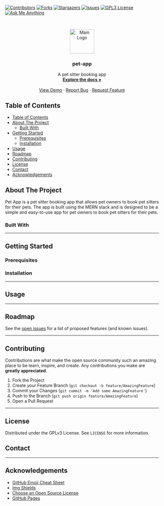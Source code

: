[![Contributors][contributors-shield]][contributors-url]
[![Forks][forks-shield]][forks-url]
[![Stargazers][stars-shield]][stars-url]
[![Issues][issues-shield]][issues-url]
[![GPL3 License][license-shield]][license-url]
[![Ask Me Anything][ask-me-anything]][personal-page]

<!-- PROJECT LOGO -->
<br />
<p align="center">
  <a href="https://github.com/stiliajohny/pet-app">
    <img src="https://raw.githubusercontent.com/stiliajohny/pet-app/main/.assets/logo.png" alt="Main Logo" width="80" height="80">
  </a>

  <h3 align="center">pet-app</h3>

  <p align="center">
    A pet sitter booking app
    <br />
    <a href="./README.md"><strong>Explore the docs »</strong></a>
    <br />
    <br />
    <a href="https://github.com/stiliajohny/pet-app">View Demo</a>
    ·
    <a href="https://github.com/stiliajohny/pet-app/issues/new?labels=i%3A+bug&template=1-bug-report.md">Report Bug</a>
    ·
    <a href="https://github.com/stiliajohny/pet-app/issues/new?labels=i%3A+enhancement&template=2-feature-request.md">Request Feature</a>
  </p>
</p>

<!-- TABLE OF CONTENTS -->

## Table of Contents

- [Table of Contents](#table-of-contents)
- [About The Project](#about-the-project)
  - [Built With](#built-with)
- [Getting Started](#getting-started)
  - [Prerequisites](#prerequisites)
  - [Installation](#installation)
- [Usage](#usage)
- [Roadmap](#roadmap)
- [Contributing](#contributing)
- [License](#license)
- [Contact](#contact)
- [Acknowledgements](#acknowledgements)

<!-- ABOUT THE PROJECT -->

## About The Project

<!-- [![pet-app Screen Shot][product-screenshot]](./.assets/screenshot.png) -->

Pet App is a pet sitter booking app that allows pet owners to book pet sitters for their pets. The app is built using the MERN stack and is designed to be a simple and easy-to-use app for pet owners to book pet sitters for their pets.

### Built With

<!--
This section should list any major frameworks that you built your project using. Leave any add-ons/plugins for the acknowledgements section. Here are a few examples.

- [Bootstrap](https://getbootstrap.com)
- [JQuery](https://jquery.com)
- [Laravel](https://laravel.com)
-->

---

<!-- GETTING STARTED -->

## Getting Started

### Prerequisites

### Installation

<!--
1. Get a free API Key at [https://example.com](https://example.com)
2. Clone the repo

```sh
git clone https://github.com/your_username_/Project-Name.git
```

3. Install NPM packages

```sh
npm install
```

4. Enter your API in `config.js`

```JS
const API_KEY = 'ENTER YOUR API';
```
-->

---

<!-- USAGE EXAMPLES -->

## Usage

<!--
Use this space to show useful examples of how a project can be used. Additional screenshots, code examples and demos work well in this space. You may also link to more resources.

_For more examples, please refer to the [Documentation](https://example.com)_
-->

---

<!-- ROADMAP -->

## Roadmap

See the [open issues](https://github.com/stiliajohny/pet-app/issues) for a list of proposed features (and known issues).

---

<!-- CONTRIBUTING -->

## Contributing

Contributions are what make the open source community such an amazing place to be learn, inspire, and create. Any contributions you make are **greatly appreciated**.

1. Fork the Project
2. Create your Feature Branch (`git checkout -b feature/AmazingFeature`)
3. Commit your Changes (`git commit -m 'Add some AmazingFeature'`)
4. Push to the Branch (`git push origin feature/AmazingFeature`)
5. Open a Pull Request

---

<!-- LICENSE -->

## License

Distributed under the GPLv3 License. See `LICENSE` for more information.

<!-- CONTACT -->

## Contact

<!--
Project Link: [https://github.com/your_username/repo_name](https://github.com/your_username/repo_name)
-->

---

<!-- ACKNOWLEDGEMENTS -->

## Acknowledgements

- [GitHub Emoji Cheat Sheet](https://www.webpagefx.com/tools/emoji-cheat-sheet)
- [Img Shields](https://shields.io)
- [Choose an Open Source License](https://choosealicense.com)
- [GitHub Pages](https://pages.github.com)

<!-- MARKDOWN LINKS & IMAGES -->
<!-- https://www.markdownguide.org/basic-syntax/#reference-style-links -->

[contributors-shield]: https://img.shields.io/github/contributors/stiliajohny/pet-app.svg?style=for-the-badge
[contributors-url]: https://github.com/stiliajohny/pet-app/graphs/contributors
[forks-shield]: https://img.shields.io/github/forks/stiliajohny/pet-app.svg?style=for-the-badge
[forks-url]: https://github.com/stiliajohny/pet-app/network/members
[stars-shield]: https://img.shields.io/github/stars/stiliajohny/pet-app.svg?style=for-the-badge
[stars-url]: https://github.com/stiliajohny/pet-app/stargazers
[issues-shield]: https://img.shields.io/github/issues/stiliajohny/pet-app.svg?style=for-the-badge
[issues-url]: https://github.com/stiliajohny/pet-app/issues
[license-shield]: https://img.shields.io/github/license/stiliajohny/pet-app?style=for-the-badge
[license-url]: https://github.com/stiliajohny/pet-app/blob/master/LICENSE.txt
[ask-me-anything]: https://img.shields.io/badge/Ask%20me-anything-1abc9c.svg?style=for-the-badge
[personal-page]: https://github.com/stiliajohny
